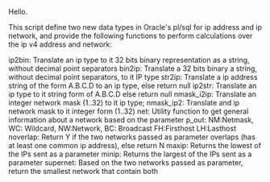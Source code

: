 Hello.

This script define two new data types in Oracle's pl/sql  for ip address and ip network, and provide the following functions to perform calculations over the ip v4 address and network:

ip2bin: Translate an ip type to it 32 bits binary representation as a string, without decimal point separators
bin2ip:  Translate a 32 bits binary a string, without decimal point separators, to it IP type
str2ip:  Translate a ip address string of the form A.B.C.D to an ip type, else return null
ip2str:  Translate an ip type to it string form of A.B.C.D else return null
nmask_i2ip: Translate an integer network mask (1..32) to it ip type;
nmask_ip2: Translate and ip network mask to it integer form (1..32) 
net: Utility function to get general information about a network based on the parameter p_out:
       NM:Netmask, WC: Wildcard, NW:Network, BC: Broadcast FH:Firsthost LH:Lasthost
noverlap: Return Y if the two networks passed as parameter overlaps (has at least one common ip address), else return N
maxip: Returns the lowest of the IPs sent as a parameter
minip: Returns the largest of the IPs sent as a parameter
supernet: Based on the two networks passed as parameter, return the smallest network that contain both
